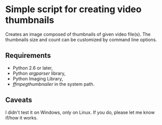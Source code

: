 Simple script for creating video thumbnails
===========================================
Creates an image composed of thumbnails of given video file(s). The thumbnails size and count can be customized by command line options.

Requirements
------------
 - Python 2.6 or later,
 - Python *argparser* library,
 - Python Imaging Library,
 - *ffmpegthumbnailer* in the system path.

Caveats
-------
I didn't test it on Windows, only on Linux. If you do, please let me know if/how it works.
